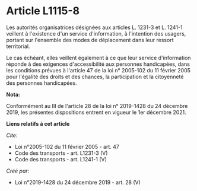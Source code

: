 # Article L1115-8

Les autorités organisatrices désignées aux articles L. 1231-3 et L. 1241-1 veillent à l'existence d'un service d'information,
à l'intention des usagers, portant sur l'ensemble des modes de déplacement dans leur ressort territorial. 

Le cas échéant, elles veillent également à ce que leur service d'information réponde à des exigences d'accessibilité aux
personnes handicapées, dans les conditions prévues à l'article 47 de la loi n° 2005-102 du 11 février 2005 pour l'égalité des
droits et des chances, la participation et la citoyenneté des personnes handicapées.

**Nota:**

Conformément au III de l'article 28 de la loi n° 2019-1428 du 24 décembre 2019, les présentes dispositions entrent en vigueur
le 1er décembre 2021.

**Liens relatifs à cet article**

_Cite_:

  - Loi n°2005-102 du 11 février 2005 - art. 47
  - Code des transports - art. L1231-3 (V)
  - Code des transports - art. L1241-1 (V)

_Créé par_:

  - Loi n°2019-1428 du 24 décembre 2019 - art. 28 (V)
